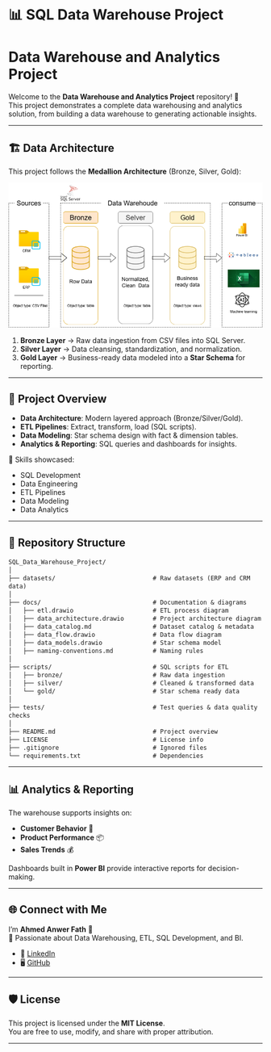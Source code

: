 # 📊 SQL Data Warehouse Project
# Data Warehouse and Analytics Project

Welcome to the **Data Warehouse and Analytics Project** repository! 🚀  
This project demonstrates a complete data warehousing and analytics solution, from building a data warehouse to generating actionable insights.  

---

## 🏗️ Data Architecture

This project follows the **Medallion Architecture** (Bronze, Silver, Gold):

![Data Architecture](docs/data_architecture.png)

1. **Bronze Layer** → Raw data ingestion from CSV files into SQL Server.  
2. **Silver Layer** → Data cleansing, standardization, and normalization.  
3. **Gold Layer** → Business-ready data modeled into a **Star Schema** for reporting.

---

## 📖 Project Overview

- **Data Architecture**: Modern layered approach (Bronze/Silver/Gold).  
- **ETL Pipelines**: Extract, transform, load (SQL scripts).  
- **Data Modeling**: Star schema design with fact & dimension tables.  
- **Analytics & Reporting**: SQL queries and dashboards for insights.  

🎯 Skills showcased:  
- SQL Development  
- Data Engineering  
- ETL Pipelines  
- Data Modeling  
- Data Analytics  

---

## 📂 Repository Structure

```plaintext
SQL_Data_Warehouse_Project/
│
├── datasets/                           # Raw datasets (ERP and CRM data)
│
├── docs/                               # Documentation & diagrams
│   ├── etl.drawio                      # ETL process diagram
│   ├── data_architecture.drawio        # Project architecture diagram
│   ├── data_catalog.md                 # Dataset catalog & metadata
│   ├── data_flow.drawio                # Data flow diagram
│   ├── data_models.drawio              # Star schema model
│   ├── naming-conventions.md           # Naming rules
│
├── scripts/                            # SQL scripts for ETL
│   ├── bronze/                         # Raw data ingestion
│   ├── silver/                         # Cleaned & transformed data
│   └── gold/                           # Star schema ready data
│
├── tests/                              # Test queries & data quality checks
│
├── README.md                           # Project overview
├── LICENSE                             # License info
├── .gitignore                          # Ignored files
└── requirements.txt                    # Dependencies
```
---

## 📊 Analytics & Reporting

The warehouse supports insights on:  
- **Customer Behavior** 👥  
- **Product Performance** 📦  
- **Sales Trends** 💰  

Dashboards built in **Power BI** provide interactive reports for decision-making.  

---

## 🌐 Connect with Me

I’m **Ahmed Anwer Fath** 👋  
📌 Passionate about Data Warehousing, ETL, SQL Development, and BI.  

- 🔗 [LinkedIn](https://www.linkedin.com/in/ahmed-anwer-fath77)  
- 🖥️ [GitHub](https://github.com/ahmed2004410)  

---

## 🛡️ License

This project is licensed under the **MIT License**.  
You are free to use, modify, and share with proper attribution.  

---
